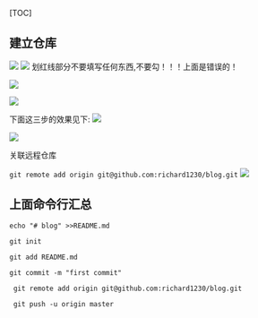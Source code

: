 [TOC]

## 建立仓库
![]((3)git的安装与配置_files/eaf252c5-3390-4d87-ba34-748dfb69b4d9.png)
![]((3)git的安装与配置_files/c95481de-1df6-493d-b74e-fcfd3c10ae16.jpg)
划红线部分不要填写任何东西,不要勾！！！上面是错误的！

![]((3)git的安装与配置_files/1940ae86-2463-4b4b-8c46-f9d526f490da.png)

![]((3)git的安装与配置_files/4c5577f5-4e2c-4c3d-96ee-b10c52500c56.png)

下面这三步的效果见下:
![]((3)git的安装与配置_files/7b529ece-2a4c-41d5-a942-6f7dff93f480.png)

![]((3)git的安装与配置_files/6c317fdb-1298-43c9-a033-2e2450219459.png)

关联远程仓库


`
 git remote add origin git@github.com:richard1230/blog.git
 `
![]((3)git的安装与配置_files/fd05648d-3214-4754-9b22-206bfbd285c8.png)

## 上面命令行汇总
```
echo "# blog" >>README.md

git init

git add README.md

git commit -m "first commit"

 git remote add origin git@github.com:richard1230/blog.git
 
 git push -u origin master

```




